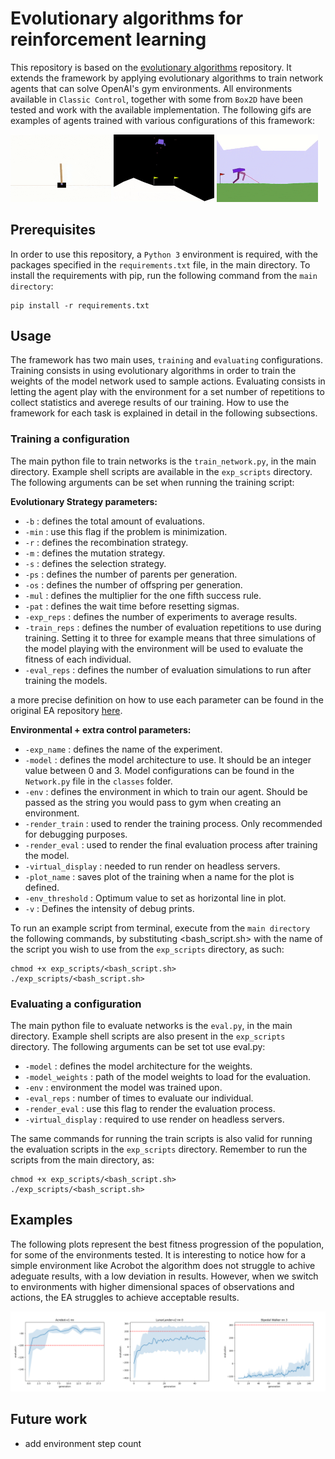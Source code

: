 # Evolutionary algorithms for reinforcement learning

This repository is based on the <a href="https://github.com/OhGreat/evolutionary_algorithms">evolutionary algorithms</a> repository. It extends the framework by applying evolutionary algorithms to train network agents that can solve OpenAI's gym environments. All environments available in `Classic Control`, together with some from `Box2D` have been tested and work with the available implementation. The following gifs are examples of agents trained with various configurations of this framework:

<p float="left">
  <img src="https://github.com/OhGreat/es_for_rl_experimentation/blob/main/readme_aux/cartpole_c.gif" width="32%" />
  <img src="https://github.com/OhGreat/es_for_rl_experimentation/blob/main/readme_aux/lunar_lander_c.gif" width="32%" /> 
  <img src="https://github.com/OhGreat/es_for_rl_experimentation/blob/main/readme_aux/walker_c.gif" width="32%" />
</p>

## Prerequisites

In order to use this repository, a `Python 3` environment is required, with the packages specified in the `requirements.txt` file, in the main directory. To install the requirements with pip, run the following command from the `main directory`:
```
pip install -r requirements.txt
```

## Usage

The framework has two main uses, `training` and `evaluating` configurations. Training consists in using evolutionary algorithms in order to train the weights of the model network used to sample actions. Evaluating consists in letting the agent play with the environment for a set number of repetitions to collect statistics and averege results of our training.  How to use the framework for each task is explained in detail in the following subsections.

### Training a configuration

The main python file to train networks is the `train_network.py`, in the main directory. Example shell scripts are available in the `exp_scripts` directory. The following arguments can be set when running the training script: 

**Evolutionary Strategy parameters:**
- `-b` : defines the total amount of evaluations.
- `-min` : use this flag if the problem is minimization.
- `-r` : defines the recombination strategy.
- `-m` : defines the mutation strategy.
- `-s` : defines the selection strategy.
- `-ps` : defines the number of parents per generation.
- `-os` : defines the number of offspring per generation.
- `-mul` : defines the multiplier for the one fifth success rule.
- `-pat` : defines the wait time before resetting sigmas.
- `-exp_reps` : defines the number of experiments to average results.
- `-train_reps` : defines the number of evaluation repetitions to use during training. Setting it to three for example means that three simulations of the model playing with the environment will be used to evaluate the fitness of each individual.
- `-eval_reps` : defines the number of evaluation simulations to run after training the models.

a more precise definition on how to use each parameter can be found in the original EA repository <a href="https://github.com/OhGreat/evolutionary_algorithms">here</a>.

**Environmental + extra control parameters:**
- `-exp_name` : defines the name of the experiment.
- `-model` : defines the model architecture to use. It should be an integer value between 0 and 3. Model configurations can be found in the `Network.py` file  in the `classes` folder. 
- `-env` : defines the environment in which to train our agent. Should be passed as the string you would pass to gym when creating an environment.
- `-render_train` : used to render the training process. Only recommended for debugging purposes.
- `-render_eval` : used to render the final evaluation process after training the model.
- `-virtual_display` : needed to run render on headless servers.
- `-plot_name` : saves plot of the training when a name for the plot is defined.
- `-env_threshold` : Optimum value to set as horizontal line in plot.
- `-v` : Defines the intensity of debug prints.

To run an example script from terminal, execute from the `main directory` the following commands, by substituting <bash_script.sh> with the name of the script you wish to use from the `exp_scripts` directory, as such: 
```
chmod +x exp_scripts/<bash_script.sh>
./exp_scripts/<bash_script.sh>
```

### Evaluating a configuration

The main python file to evaluate networks is the `eval.py`, in the main directory. Example shell scripts are also present in the `exp_scripts` directory. The following arguments can be set tot use eval.py:

- `-model` : defines the model architecture for the weights.
- `-model_weights` : path of the model weights to load for the evaluation.
- `-env` : environment the model was trained upon.
- `-eval_reps` : number of times to evaluate our individual.
- `-render_eval` : use this flag to render the evaluation process.
- `-virtual_display` : required to use render on headless servers.

The same commands for running the train scripts is also valid for running the evaluation scripts in the `exp_scripts` directory. Remember to run the scripts from the main directory, as:
```
chmod +x exp_scripts/<bash_script.sh>
./exp_scripts/<bash_script.sh>
```

## Examples
The following plots represent the best fitness progression of the population, for some of the environments tested. It is interesting to notice how for a simple environment like Acrobot the algorithm does not struggle to achive adeguate results, with a low deviation in results. However, when we switch to environments with higher dimensional spaces of observations and actions, the EA struggles to achieve acceptable results. 

<img src="https://github.com/OhGreat/es_for_rl_experimentation/blob/main/readme_aux/example_trainings.png" />

## Future work

- add environment step count
